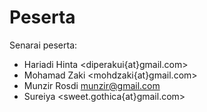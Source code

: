 Peserta
=======

Senarai peserta:

 * Hariadi Hinta <diperakui{at}gmail.com>
 * Mohamad Zaki <mohdzaki{at}gmail.com>
 * Munzir Rosdi <munzir@gmail.com>
 * Sureiya <sweet.gothica{at}gmail.com>
